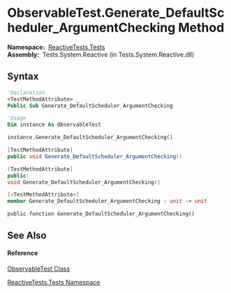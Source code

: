 # ObservableTest.Generate\_DefaultScheduler\_ArgumentChecking Method

**Namespace:**  [ReactiveTests.Tests](ReactiveTests.Tests\ReactiveTests.Tests.md)  
**Assembly:**  Tests.System.Reactive (in Tests.System.Reactive.dll)

## Syntax

```vb
'Declaration
<TestMethodAttribute> _
Public Sub Generate_DefaultScheduler_ArgumentChecking
```

```vb
'Usage
Dim instance As ObservableTest

instance.Generate_DefaultScheduler_ArgumentChecking()
```

```csharp
[TestMethodAttribute]
public void Generate_DefaultScheduler_ArgumentChecking()
```

```c++
[TestMethodAttribute]
public:
void Generate_DefaultScheduler_ArgumentChecking()
```

```fsharp
[<TestMethodAttribute>]
member Generate_DefaultScheduler_ArgumentChecking : unit -> unit 
```

```jscript
public function Generate_DefaultScheduler_ArgumentChecking()
```

## See Also

#### Reference

[ObservableTest Class](ObservableTest\ObservableTest.md)

[ReactiveTests.Tests Namespace](ReactiveTests.Tests\ReactiveTests.Tests.md)




